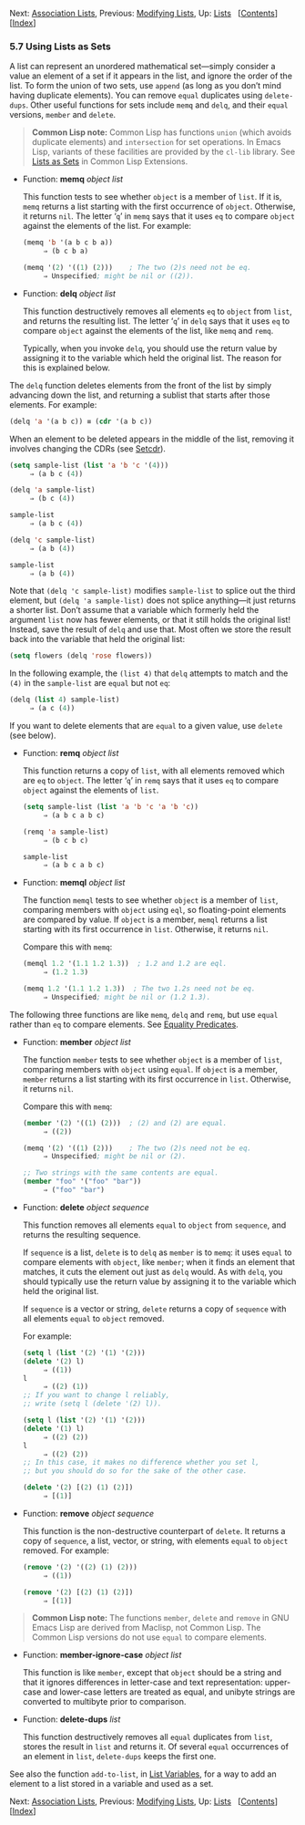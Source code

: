 

Next: [Association Lists](Association-Lists.html), Previous: [Modifying Lists](Modifying-Lists.html), Up: [Lists](Lists.html)   \[[Contents](index.html#SEC_Contents "Table of contents")]\[[Index](Index.html "Index")]

### 5.7 Using Lists as Sets

A list can represent an unordered mathematical set—simply consider a value an element of a set if it appears in the list, and ignore the order of the list. To form the union of two sets, use `append` (as long as you don’t mind having duplicate elements). You can remove `equal` duplicates using `delete-dups`. Other useful functions for sets include `memq` and `delq`, and their `equal` versions, `member` and `delete`.

> **Common Lisp note:** Common Lisp has functions `union` (which avoids duplicate elements) and `intersection` for set operations. In Emacs Lisp, variants of these facilities are provided by the `cl-lib` library. See [Lists as Sets](https://www.gnu.org/software/emacs/manual/html_node/cl/Lists-as-Sets.html#Lists-as-Sets) in Common Lisp Extensions.

*   Function: **memq** *object list*

    This function tests to see whether `object` is a member of `list`. If it is, `memq` returns a list starting with the first occurrence of `object`. Otherwise, it returns `nil`. The letter ‘`q`’ in `memq` says that it uses `eq` to compare `object` against the elements of the list. For example:

    ```lisp
    (memq 'b '(a b c b a))
         ⇒ (b c b a)
    ```

    ```lisp
    (memq '(2) '((1) (2)))    ; The two (2)s need not be eq.
         ⇒ Unspecified; might be nil or ((2)).
    ```

<!---->

*   Function: **delq** *object list*

    This function destructively removes all elements `eq` to `object` from `list`, and returns the resulting list. The letter ‘`q`’ in `delq` says that it uses `eq` to compare `object` against the elements of the list, like `memq` and `remq`.

    Typically, when you invoke `delq`, you should use the return value by assigning it to the variable which held the original list. The reason for this is explained below.

The `delq` function deletes elements from the front of the list by simply advancing down the list, and returning a sublist that starts after those elements. For example:

```lisp
(delq 'a '(a b c)) ≡ (cdr '(a b c))
```

When an element to be deleted appears in the middle of the list, removing it involves changing the CDRs (see [Setcdr](Setcdr.html)).

```lisp
(setq sample-list (list 'a 'b 'c '(4)))
     ⇒ (a b c (4))
```

```lisp
(delq 'a sample-list)
     ⇒ (b c (4))
```

```lisp
sample-list
     ⇒ (a b c (4))
```

```lisp
(delq 'c sample-list)
     ⇒ (a b (4))
```

```lisp
sample-list
     ⇒ (a b (4))
```

Note that `(delq 'c sample-list)` modifies `sample-list` to splice out the third element, but `(delq 'a sample-list)` does not splice anything—it just returns a shorter list. Don’t assume that a variable which formerly held the argument `list` now has fewer elements, or that it still holds the original list! Instead, save the result of `delq` and use that. Most often we store the result back into the variable that held the original list:

```lisp
(setq flowers (delq 'rose flowers))
```

In the following example, the `(list 4)` that `delq` attempts to match and the `(4)` in the `sample-list` are `equal` but not `eq`:

```lisp
(delq (list 4) sample-list)
     ⇒ (a c (4))
```

If you want to delete elements that are `equal` to a given value, use `delete` (see below).

*   Function: **remq** *object list*

    This function returns a copy of `list`, with all elements removed which are `eq` to `object`. The letter ‘`q`’ in `remq` says that it uses `eq` to compare `object` against the elements of `list`.

    ```lisp
    (setq sample-list (list 'a 'b 'c 'a 'b 'c))
         ⇒ (a b c a b c)
    ```

    ```lisp
    (remq 'a sample-list)
         ⇒ (b c b c)
    ```

    ```lisp
    sample-list
         ⇒ (a b c a b c)
    ```

<!---->

*   Function: **memql** *object list*

    The function `memql` tests to see whether `object` is a member of `list`, comparing members with `object` using `eql`, so floating-point elements are compared by value. If `object` is a member, `memql` returns a list starting with its first occurrence in `list`. Otherwise, it returns `nil`.

    Compare this with `memq`:

    ```lisp
    (memql 1.2 '(1.1 1.2 1.3))  ; 1.2 and 1.2 are eql.
         ⇒ (1.2 1.3)
    ```

    ```lisp
    (memq 1.2 '(1.1 1.2 1.3))  ; The two 1.2s need not be eq.
         ⇒ Unspecified; might be nil or (1.2 1.3).
    ```

The following three functions are like `memq`, `delq` and `remq`, but use `equal` rather than `eq` to compare elements. See [Equality Predicates](Equality-Predicates.html).

*   Function: **member** *object list*

    The function `member` tests to see whether `object` is a member of `list`, comparing members with `object` using `equal`. If `object` is a member, `member` returns a list starting with its first occurrence in `list`. Otherwise, it returns `nil`.

    Compare this with `memq`:

    ```lisp
    (member '(2) '((1) (2)))  ; (2) and (2) are equal.
         ⇒ ((2))
    ```

    ```lisp
    (memq '(2) '((1) (2)))    ; The two (2)s need not be eq.
         ⇒ Unspecified; might be nil or (2).
    ```

    ```lisp
    ;; Two strings with the same contents are equal.
    (member "foo" '("foo" "bar"))
         ⇒ ("foo" "bar")
    ```

<!---->

*   Function: **delete** *object sequence*

    This function removes all elements `equal` to `object` from `sequence`, and returns the resulting sequence.

    If `sequence` is a list, `delete` is to `delq` as `member` is to `memq`: it uses `equal` to compare elements with `object`, like `member`; when it finds an element that matches, it cuts the element out just as `delq` would. As with `delq`, you should typically use the return value by assigning it to the variable which held the original list.

    If `sequence` is a vector or string, `delete` returns a copy of `sequence` with all elements `equal` to `object` removed.

    For example:

    ```lisp
    (setq l (list '(2) '(1) '(2)))
    (delete '(2) l)
         ⇒ ((1))
    l
         ⇒ ((2) (1))
    ;; If you want to change l reliably,
    ;; write (setq l (delete '(2) l)).
    ```

    ```lisp
    (setq l (list '(2) '(1) '(2)))
    (delete '(1) l)
         ⇒ ((2) (2))
    l
         ⇒ ((2) (2))
    ;; In this case, it makes no difference whether you set l,
    ;; but you should do so for the sake of the other case.
    ```

    ```lisp
    (delete '(2) [(2) (1) (2)])
         ⇒ [(1)]
    ```

<!---->

*   Function: **remove** *object sequence*

    This function is the non-destructive counterpart of `delete`. It returns a copy of `sequence`, a list, vector, or string, with elements `equal` to `object` removed. For example:

    ```lisp
    (remove '(2) '((2) (1) (2)))
         ⇒ ((1))
    ```

    ```lisp
    (remove '(2) [(2) (1) (2)])
         ⇒ [(1)]
    ```

> **Common Lisp note:** The functions `member`, `delete` and `remove` in GNU Emacs Lisp are derived from Maclisp, not Common Lisp. The Common Lisp versions do not use `equal` to compare elements.

*   Function: **member-ignore-case** *object list*

    This function is like `member`, except that `object` should be a string and that it ignores differences in letter-case and text representation: upper-case and lower-case letters are treated as equal, and unibyte strings are converted to multibyte prior to comparison.

<!---->

*   Function: **delete-dups** *list*

    This function destructively removes all `equal` duplicates from `list`, stores the result in `list` and returns it. Of several `equal` occurrences of an element in `list`, `delete-dups` keeps the first one.

See also the function `add-to-list`, in [List Variables](List-Variables.html), for a way to add an element to a list stored in a variable and used as a set.

Next: [Association Lists](Association-Lists.html), Previous: [Modifying Lists](Modifying-Lists.html), Up: [Lists](Lists.html)   \[[Contents](index.html#SEC_Contents "Table of contents")]\[[Index](Index.html "Index")]
